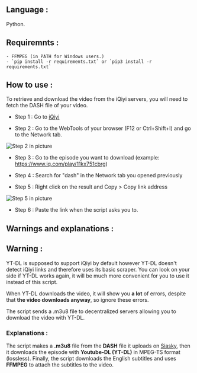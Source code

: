 ## Language :
Python.

## Requiremnts : 
    - FFMPEG (in PATH for Windows users.)
    - `pip install -r requirements.txt` or `pip3 install -r requirements.txt`

## How to use :
To retrieve and download the video from the iQiyi servers, you will need to fetch the DASH file of your video.

- Step 1 : Go to [iQiyi](https://iq.com)

- Step 2 : Go to the WebTools of your browser (F12 or Ctrl+Shift+I) and go to the Network tab.

![Step 2 in picture](/resources/1.png?raw=true)

- Step 3 : Go to the episode you want to download (example: https://www.iq.com/play/11kx751cbrg)

- Step 4 : Search for "dash" in the Network tab you opened previously

- Step 5 : Right click on the result and Copy > Copy link address

![Step 5 in picture](/resources/2.png?raw=true)

- Step 6 : Paste the link when the script asks you to.

## Warnings and explanations :

## Warning :

YT-DL is supposed to support iQiyi by default however YT-DL doesn't detect iQiyi links and therefore uses its basic scraper. You can look on your side if YT-DL works again, it will be much more convenient for you to use it instead of this script.

When YT-DL downloads the video, it will show you **a lot** of errors, despite that **the video downloads anyway**, so ignore these errors.

The script sends a .m3u8 file to decentralized servers allowing you to download the video with YT-DL.

### Explanations : 

The script makes a **.m3u8** file from the **DASH** file it uploads on [Siasky](https://siasky.net/), then it downloads the episode with **Youtube-DL (YT-DL)** in MPEG-TS format (lossless). Finally, the script downloads the English subtitles and uses **FFMPEG** to attach the subtitles to the video.